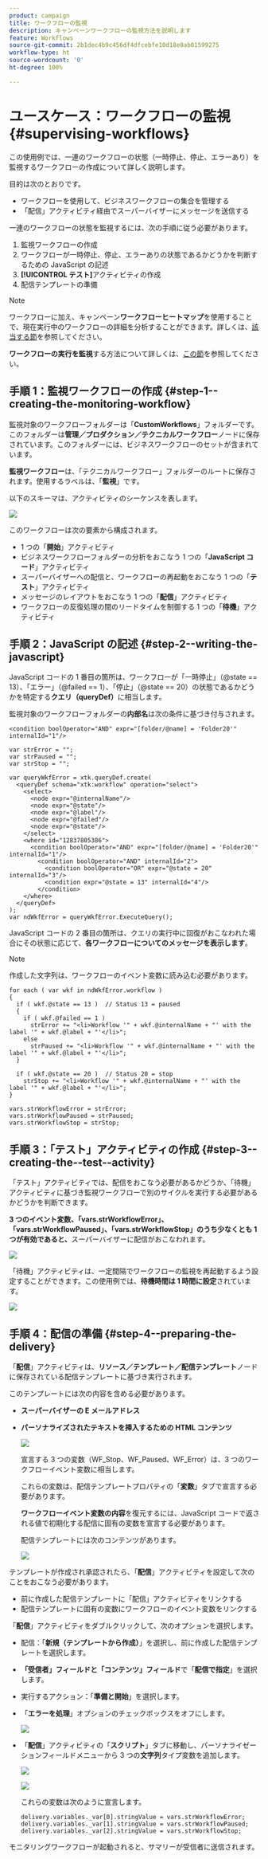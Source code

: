 ```yaml
---
product: campaign
title: ワークフローの監視
description: キャンペーンワークフローの監視方法を説明します
feature: Workflows
source-git-commit: 2b1dec4b9c456df4dfcebfe10d18e0ab01599275
workflow-type: ht
source-wordcount: '0'
ht-degree: 100%

---
```


# ユースケース：ワークフローの監視{#supervising-workflows}

この使用例では、一連のワークフローの状態（一時停止、停止、エラーあり）を監視するワークフローの作成について詳しく説明します。

目的は次のとおりです。

* ワークフローを使用して、ビジネスワークフローの集合を管理する
* 「配信」アクティビティ経由でスーパーバイザーにメッセージを送信する

一連のワークフローの状態を監視するには、次の手順に従う必要があります。

1. 監視ワークフローの作成
1. ワークフローが一時停止、停止、エラーありの状態であるかどうかを判断するための JavaScript の記述
1. **[!UICONTROL テスト]**&#x200B;アクティビティの作成
1. 配信テンプレートの準備

>[!NOTE]
>
>ワークフローに加え、キャンペーン&#x200B;**ワークフローヒートマップ**&#x200B;を使用することで、現在実行中のワークフローの詳細を分析することができます。詳しくは、[該当する節](heatmap.md)を参照してください。
>
>**ワークフローの実行を監視**&#x200B;する方法について詳しくは、[この節](monitor-workflow-execution.md)を参照してください。

## 手順 1：監視ワークフローの作成 {#step-1--creating-the-monitoring-workflow}

監視対象のワークフローフォルダーは「**CustomWorkflows**」フォルダーです。このフォルダーは&#x200B;**管理／プロダクション／テクニカルワークフロー**&#x200B;ノードに保存されています。このフォルダーには、ビジネスワークフローのセットが含まれています。

**監視ワークフロー**&#x200B;は、「テクニカルワークフロー」フォルダーのルートに保存されます。使用するラベルは、「**監視**」です。

以下のスキーマは、アクティビティのシーケンスを表します。

![](assets/uc_monitoring_workflow_overview.png)

このワークフローは次の要素から構成されます。

* 1 つの「**開始**」アクティビティ
* ビジネスワークフローフォルダーの分析をおこなう 1 つの「**JavaScript コード**」アクティビティ
* スーパーバイザーへの配信と、ワークフローの再起動をおこなう 1 つの「**テスト**」アクティビティ
* メッセージのレイアウトをおこなう 1 つの「**配信**」アクティビティ
* ワークフローの反復処理の間のリードタイムを制御する 1 つの「**待機**」アクティビティ

## 手順 2：JavaScript の記述 {#step-2--writing-the-javascript}

JavaScript コードの 1 番目の箇所は、ワークフローが「一時停止」（@state == 13）、「エラー」（@failed == 1）、「停止」（@state == 20）の状態であるかどうかを特定する&#x200B;**クエリ（queryDef）**&#x200B;に相当します。

監視対象のワークフローフォルダーの&#x200B;**内部名**&#x200B;は次の条件に基づき付与されます。

```
<condition boolOperator="AND" expr="[folder/@name] = 'Folder20'" internalId="1"/>
```

```
var strError = "";
var strPaused = "";
var strStop = "";

var queryWkfError = xtk.queryDef.create(
  <queryDef schema="xtk:workflow" operation="select">
    <select>
      <node expr="@internalName"/>
      <node expr="@state"/>
      <node expr="@label"/>
      <node expr="@failed"/>
      <node expr="@state"/>   
    </select>
    <where id="12837805386">
      <condition boolOperator="AND" expr="[folder/@name] = 'Folder20'" internalId="1"/>
        <condition boolOperator="AND" internalId="2">
          <condition boolOperator="OR" expr="@state = 20" internalId="3"/>
          <condition expr="@state = 13" internalId="4"/>
        </condition>  
    </where>
  </queryDef>
);
var ndWkfError = queryWkfError.ExecuteQuery(); 
```

JavaScript コードの 2 番目の箇所は、クエリの実行中に回復がおこなわれた場合にその状態に応じて、**各ワークフローについてのメッセージを表示します**。

>[!NOTE]
>
>作成した文字列は、ワークフローのイベント変数に読み込む必要があります。

```
for each ( var wkf in ndWkfError.workflow ) 
{
  if ( wkf.@state == 13 )  // Status 13 = paused
  {
    if ( wkf.@failed == 1 )
      strError += "<li>Workflow '" + wkf.@internalName + "' with the label '" + wkf.@label + "'</li>";
    else
      strPaused += "<li>Workflow '" + wkf.@internalName + "' with the label '" + wkf.@label + "'</li>";
  }
  
  if ( wkf.@state == 20 )  // Status 20 = stop
    strStop += "<li>Workflow '" + wkf.@internalName + "' with the label '" + wkf.@label + "'</li>";
}

vars.strWorkflowError = strError;
vars.strWorkflowPaused = strPaused;
vars.strWorkflowStop = strStop;
```

## 手順 3：「テスト」アクティビティの作成 {#step-3--creating-the--test--activity}

「テスト」アクティビティでは、配信をおこなう必要があるかどうか、「待機」アクティビティに基づき監視ワークフローで別のサイクルを実行する必要があるかどうかを判断できます。

**3 つのイベント変数、「vars.strWorkflowError」、「vars.strWorkflowPaused」、「vars.strWorkflowStop」のうち少なくとも 1 つが有効であると、**&#x200B;スーパーバイザーに配信がおこなわれます。

![](assets/uc_monitoring_workflow_test.png)

「待機」アクティビティは、一定間隔でワークフローの監視を再起動するよう設定することができます。この使用例では、**待機時間は 1 時間に設定**&#x200B;されています。

![](assets/uc_monitoring_workflow_attente.png)

## 手順 4：配信の準備 {#step-4--preparing-the-delivery}

「**配信**」アクティビティは、**リソース／テンプレート／配信テンプレート**&#x200B;ノードに保存されている配信テンプレートに基づき実行されます。

このテンプレートには次の内容を含める必要があります。

* **スーパーバイザーの E メールアドレス**
* **パーソナライズされたテキストを挿入するための HTML コンテンツ**

   ![](assets/uc_monitoring_workflow_variables_diffusion.png)

   宣言する 3 つの変数（WF_Stop、WF_Paused、WF_Error）は、3 つのワークフローイベント変数に相当します。

   これらの変数は、配信テンプレートプロパティの「**変数**」タブで宣言する必要があります。

   **ワークフローイベント変数の内容**&#x200B;を復元するには、JavaScript コードで返される値で初期化する配信に固有の変数を宣言する必要があります。

   配信テンプレートには次のコンテンツがあります。

   ![](assets/uc_monitoring_workflow_model_diffusion.png)

テンプレートが作成され承認されたら、「**配信**」アクティビティを設定して次のことをおこなう必要があります。

* 前に作成した配信テンプレートに「配信」アクティビティをリンクする
* 配信テンプレートに固有の変数にワークフローのイベント変数をリンクする

「**配信**」アクティビティをダブルクリックして、次のオプションを選択します。

* 配信：「**新規（テンプレートから作成）**」を選択し、前に作成した配信テンプレートを選択します。
* **「受信者」フィールドと「コンテンツ」フィールド**&#x200B;で「**配信で指定**」を選択します。
* 実行するアクション：「**準備と開始**」を選択します。
* 「**エラーを処理**」オプションのチェックボックスをオフにします。

   ![](assets/uc_monitoring_workflow_optionmodel.png)

* 「**配信**」アクティビティの「**スクリプト**」タブに移動し、パーソナライゼーションフィールドメニューから 3 つの&#x200B;**文字列**&#x200B;タイプ変数を追加します。

   ![](assets/uc_monitoring_workflow_selectlinkvariables.png)

   ![](assets/uc_monitoring_workflow_linkvariables.png)

   これらの変数は次のように宣言します。

   ```
   delivery.variables._var[0].stringValue = vars.strWorkflowError;
   delivery.variables._var[1].stringValue = vars.strWorkflowPaused;
   delivery.variables._var[2].stringValue = vars.strWorkflowStop; 
   ```

モニタリングワークフローが起動されると、サマリーが受信者に送信されます。
